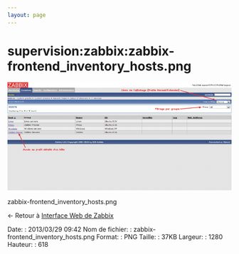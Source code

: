 ```yaml
---
layout: page
---
```


supervision:zabbix:zabbix-frontend\_inventory\_hosts.png
========================================================

[![zabbix-frontend\_inventory\_hosts.png](../../../assets/media/supervision/zabbix/zabbix-frontend_inventory_hosts.png@cache=&w=900&h=434 "zabbix-frontend_inventory_hosts.png")](../../../assets/media/supervision/zabbix/zabbix-frontend_inventory_hosts.png@cache= "Afficher le fichier original")

zabbix-frontend\_inventory\_hosts.png

← Retour à [Interface Web de
Zabbix](../../../zabbix/zabbix-interface.html "zabbix:zabbix-interface")

Date:
:   2013/03/29 09:42
Nom de fichier:
:   zabbix-frontend\_inventory\_hosts.png
Format:
:   PNG
Taille:
:   37KB
Largeur:
:   1280
Hauteur:
:   618


